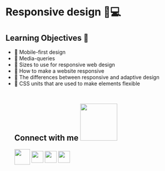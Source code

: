 <h1 aling='center'> Responsive design 📲💻 </h1>
<h2> Learning Objectives 🎯 </h2>
<ul>
<li>🌱 Mobile-first design</li>
<li>🌱 Media-queries</li>
<li>🌱 Sizes to use for responsive web design</li>
<li>🌱 How to make a website responsive</li>
<li>🌱 The differences between responsive and adaptive design</li>
<li>🌱 CSS units that are used to make elements flexible</li>
<br/>
<h2> Connect with me <img src='https://raw.githubusercontent.com/ShahriarShafin/ShahriarShafin/main/Assets/handshake.gif' width="100px"> </h2>
<a href="mailto:LauSCaicedo@gmail.com"><img src="https://i.pinimg.com/originals/84/7c/08/847c083cc09040091439e3c05d1fedde.png" width="42px" align = 'center'></a>
<a href = 'https://www.linkedin.com/in/lauscaicedo/'> <img width = '32px' align= 'center' src="https://raw.githubusercontent.com/rahulbanerjee26/githubAboutMeGenerator/main/icons/linked-in-alt.svg"/></a>
<a href = 'https://www.twitter.com/@LauSCaicedo'> <img width = '32px' align= 'center' src="https://raw.githubusercontent.com/rahulbanerjee26/githubAboutMeGenerator/main/icons/twitter.svg"/></a>
<a href = 'https://www.github.com/LauSCaicedo'> <img width = '32px' align= 'center' src="https://raw.githubusercontent.com/rahulbanerjee26/githubAboutMeGenerator/main/icons/github.svg"/></a>
